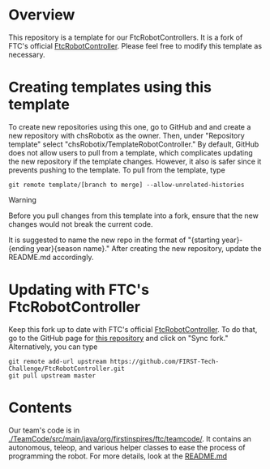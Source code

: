 # Overview
This repository is a template for our FtcRobotControllers.
It is a fork of FTC's official [FtcRobotController](https://github.com/FIRST-Tech-Challenge/FtcRobotController.git).
Please feel free to modify this template as necessary. 

# Creating templates using this template
To create new repositories using this one, go to GitHub and and create a new repository with chsRobotix as the owner. Then,
under "Repository template" select "chsRobotix/TemplateRobotController." By default, GitHub does not allow users to pull from a template,
which complicates updating the new repository if the template changes. However, it also is safer since it prevents pushing to the template. 
To pull from the template, type 
```
git remote template/[branch to merge] --allow-unrelated-histories
```

> [!Warning]
> Before you pull changes from this template into a fork, ensure that the new changes would not break the current code.

It is suggested to name the new repo in the format of "{starting year}-{ending year}{season name}." After creating the new repository,
update the README.md accordingly.

# Updating with FTC's FtcRobotController
Keep this fork up to date with FTC's official [FtcRobotController](https://github.com/FIRST-Tech-Challenge/FtcRobotController.git).
To do that, go to the GitHub page for [this repository](https://github.com/chsRobotix/TemplateRobotController.git) and click on "Sync fork."
Alternatively, you can type 
```
git remote add-url upstream https://github.com/FIRST-Tech-Challenge/FtcRobotController.git
git pull upstream master
```

# Contents
Our team's code is in [./TeamCode/src/main/java/org/firstinspires/ftc/teamcode/](./TeamCode/src/main/java/org/firstinspires/ftc/teamcode/).
It contains an autonomous, teleop, and various helper classes to ease the process of programming the robot. 
For more details, look at the [README.md](./TeamCode/src/main/java/org/firstinspires/ftc/teamcode/README.md)
